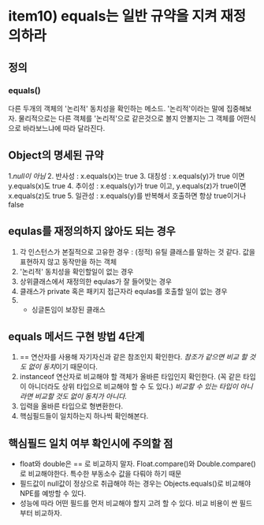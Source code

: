 # item10) equals는 일반 규약을 지켜 재정의하라

## 정의
### equals()
다른 두개의 객체의 '논리적' 동치성을 확인하는 메소드. '논리적'이라는 말에 집중해보자. 물리적으로는 다른 객체를 '논리적'으로 같은것으로 볼지 안볼지는 그 객체를 어떤식으로 바라보느냐에 따라 달라진다.

## Object의 명세된 규약
1.*null이 아님*
2. 반사성 : x.equals(x)는 true
3. 대칭성 : x.equals(y)가 true 이면 y.equals(x)도 true
4. 추이성 : x.equals(y)가 true 이고, y.equals(z)가 true이면 x.equals(z)도 true
5. 일관성 : x.equals(y)를 반복해서 호출하면 항상 true이거나 false

## equlas를 재정의하지 않아도 되는 경우
1. 각 인스턴스가 본질적으로 고유한 경우 : (정적) 유틸 클래스를 말하는 것 같다. 값을 표현하지 않고 동작만을 하는 객체
2. '논리적' 동치성을 확인할일이 없는 경우
3. 상위클래스에서 재정의한 equlas가 잘 들어맞는 경우
4. 클래스가 private 혹은 패키지 접근자라 equlas를 호출할 일이 없는 경우
5. + 싱글톤임이 보장된 클래스 

## equals 메서드 구현 방법 4단계
1. == 연산자를 사용해 자기자신과 같은 참조인지 확인한다. *참조가 같으면 비교 할 것도 없이 동치*이기 때문이다.
2. instanceof 연산자로 비교해야 할 객체가 올바른 타입인지 확인한다. (꼭 같은 타입이 아니더라도 상위 타입으로 비교해야 할 수 도 있다.) *비교할 수 있는 타입이 아니라면 비교할 것도 없이 동치가 아니다.*
3. 입력을 올바른 타입으로 형변환한다.
4. 핵심필드들이 일치하는지 하나씩 확인해본다.

## 핵심필드 일치 여부 확인시에 주의할 점
- float와 double은 == 로 비교하지 말자. Float.compare()와 Double.compare()로 비교해야한다. 특수한 부동소수 값을 다뤄야 하기 때문
- 필드값이 null값이 정상으로 취급해야 하는 경우는 Objects.equals()로 비교해야 NPE를 예방할 수 있다.
- 성능에 따라 어떤 필드를 먼저 비교해야 할지 고려 할 수 있다. 비교 비용이 싼 필드부터 비교하자.
